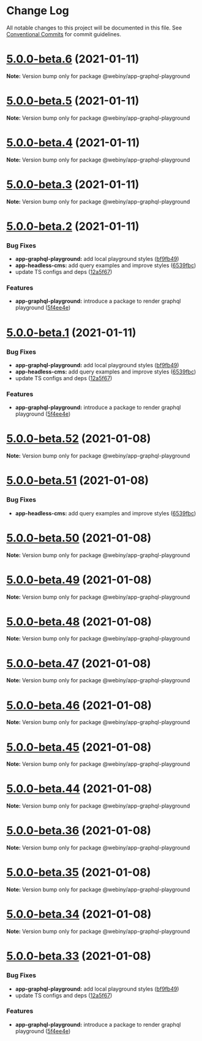 # Change Log

All notable changes to this project will be documented in this file.
See [Conventional Commits](https://conventionalcommits.org) for commit guidelines.

# [5.0.0-beta.6](https://github.com/webiny/webiny-js/compare/v5.0.0-beta.5...v5.0.0-beta.6) (2021-01-11)

**Note:** Version bump only for package @webiny/app-graphql-playground





# [5.0.0-beta.5](https://github.com/webiny/webiny-js/compare/v5.0.0-beta.4...v5.0.0-beta.5) (2021-01-11)

**Note:** Version bump only for package @webiny/app-graphql-playground





# [5.0.0-beta.4](https://github.com/webiny/webiny-js/compare/v5.0.0-beta.3...v5.0.0-beta.4) (2021-01-11)

**Note:** Version bump only for package @webiny/app-graphql-playground





# [5.0.0-beta.3](https://github.com/webiny/webiny-js/compare/v5.0.0-beta.2...v5.0.0-beta.3) (2021-01-11)

**Note:** Version bump only for package @webiny/app-graphql-playground





# [5.0.0-beta.2](https://github.com/webiny/webiny-js/compare/v4.14.0...v5.0.0-beta.2) (2021-01-11)


### Bug Fixes

* **app-graphql-playground:** add local playground styles ([bf9fb49](https://github.com/webiny/webiny-js/commit/bf9fb496cb82cd1bb1937cc418c0fc18ce8c9ebc))
* **app-headless-cms:** add query examples and improve styles ([6539fbc](https://github.com/webiny/webiny-js/commit/6539fbcdd696e8e8e4efed9e4378ba6fd74f4ffe))
* update TS configs and deps ([12a5f67](https://github.com/webiny/webiny-js/commit/12a5f67721f61b4eefebf440f27fa57af19e7c36))


### Features

* **app-graphql-playground:** introduce a package to render graphql playground ([5f4ee4e](https://github.com/webiny/webiny-js/commit/5f4ee4e251a9facec25aad2b1f16e6e9d7bb4060))





# [5.0.0-beta.1](https://github.com/webiny/webiny-js/compare/v4.14.0...v5.0.0-beta.1) (2021-01-11)


### Bug Fixes

* **app-graphql-playground:** add local playground styles ([bf9fb49](https://github.com/webiny/webiny-js/commit/bf9fb496cb82cd1bb1937cc418c0fc18ce8c9ebc))
* **app-headless-cms:** add query examples and improve styles ([6539fbc](https://github.com/webiny/webiny-js/commit/6539fbcdd696e8e8e4efed9e4378ba6fd74f4ffe))
* update TS configs and deps ([12a5f67](https://github.com/webiny/webiny-js/commit/12a5f67721f61b4eefebf440f27fa57af19e7c36))


### Features

* **app-graphql-playground:** introduce a package to render graphql playground ([5f4ee4e](https://github.com/webiny/webiny-js/commit/5f4ee4e251a9facec25aad2b1f16e6e9d7bb4060))





# [5.0.0-beta.52](https://github.com/webiny/webiny-js/compare/v5.0.0-beta.51...v5.0.0-beta.52) (2021-01-08)

**Note:** Version bump only for package @webiny/app-graphql-playground





# [5.0.0-beta.51](https://github.com/webiny/webiny-js/compare/v5.0.0-beta.50...v5.0.0-beta.51) (2021-01-08)


### Bug Fixes

* **app-headless-cms:** add query examples and improve styles ([6539fbc](https://github.com/webiny/webiny-js/commit/6539fbcdd696e8e8e4efed9e4378ba6fd74f4ffe))





# [5.0.0-beta.50](https://github.com/webiny/webiny-js/compare/v5.0.0-beta.49...v5.0.0-beta.50) (2021-01-08)

**Note:** Version bump only for package @webiny/app-graphql-playground





# [5.0.0-beta.49](https://github.com/webiny/webiny-js/compare/v5.0.0-beta.48...v5.0.0-beta.49) (2021-01-08)

**Note:** Version bump only for package @webiny/app-graphql-playground





# [5.0.0-beta.48](https://github.com/webiny/webiny-js/compare/v5.0.0-beta.47...v5.0.0-beta.48) (2021-01-08)

**Note:** Version bump only for package @webiny/app-graphql-playground





# [5.0.0-beta.47](https://github.com/webiny/webiny-js/compare/v5.0.0-beta.46...v5.0.0-beta.47) (2021-01-08)

**Note:** Version bump only for package @webiny/app-graphql-playground





# [5.0.0-beta.46](https://github.com/webiny/webiny-js/compare/v5.0.0-beta.45...v5.0.0-beta.46) (2021-01-08)

**Note:** Version bump only for package @webiny/app-graphql-playground





# [5.0.0-beta.45](https://github.com/webiny/webiny-js/compare/v5.0.0-beta.44...v5.0.0-beta.45) (2021-01-08)

**Note:** Version bump only for package @webiny/app-graphql-playground





# [5.0.0-beta.44](https://github.com/webiny/webiny-js/compare/v5.0.0-beta.43...v5.0.0-beta.44) (2021-01-08)

**Note:** Version bump only for package @webiny/app-graphql-playground





# [5.0.0-beta.36](https://github.com/webiny/webiny-js/compare/v5.0.0-beta.35...v5.0.0-beta.36) (2021-01-08)

**Note:** Version bump only for package @webiny/app-graphql-playground





# [5.0.0-beta.35](https://github.com/webiny/webiny-js/compare/v5.0.0-beta.34...v5.0.0-beta.35) (2021-01-08)

**Note:** Version bump only for package @webiny/app-graphql-playground





# [5.0.0-beta.34](https://github.com/webiny/webiny-js/compare/v5.0.0-beta.33...v5.0.0-beta.34) (2021-01-08)

**Note:** Version bump only for package @webiny/app-graphql-playground





# [5.0.0-beta.33](https://github.com/webiny/webiny-js/compare/v5.0.0-beta.32...v5.0.0-beta.33) (2021-01-08)


### Bug Fixes

* **app-graphql-playground:** add local playground styles ([bf9fb49](https://github.com/webiny/webiny-js/commit/bf9fb496cb82cd1bb1937cc418c0fc18ce8c9ebc))
* update TS configs and deps ([12a5f67](https://github.com/webiny/webiny-js/commit/12a5f67721f61b4eefebf440f27fa57af19e7c36))


### Features

* **app-graphql-playground:** introduce a package to render graphql playground ([5f4ee4e](https://github.com/webiny/webiny-js/commit/5f4ee4e251a9facec25aad2b1f16e6e9d7bb4060))
